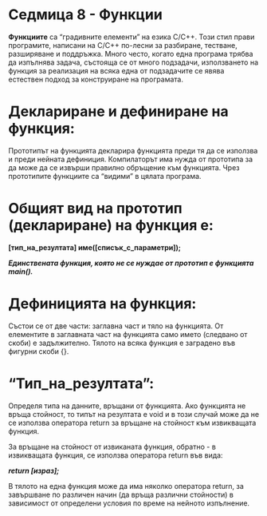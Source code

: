 # Седмица 8 - Функции

**Функциите** са “градивните елементи” на езика C/C++. Този стил прави програмите, написани на C/C++ по-лесни за разбиране, тестване, разширяване и поддръжка. Много често, когато една програма трябва да изпълнява задача, състояща се от много подзадачи, използването на функция за реализация на всяка една от подзадачите се явява естествен подход за конструиране на програмата.

Деклариране и дефиниране на функция:
=

Прототипът на функцията декларира функцията преди тя да се използва и преди нейната дефиниция. Компилаторът има нужда от прототипа за да може да се извърши правилно обръщение към функцията. Чрез прототипите функциите са “видими” в цялата програма.

Общият вид на прототип (деклариране) на функция е:
=

**[тип_на_резултата] име([списък_с_параметри]);**

***Единствената функция, която не се нуждае от прототип е функцията main().***

Дефиницията на функция:
=

Състои се от две части: заглавна част и тяло на функцията. От елементите в заглавната част на функцията само името (следвано от скоби) е задължително. Тялото на всяка функция е заградено във фигурни скоби {}.

“Тип_на_резултата”:
=

Определя типа на данните, връщани от функцията. Ако функцията не връща стойност, то типът на резултата е void и в този случай може да не се използва оператора return за връщане на стойност към извикващата функция.

За връщане на стойност от извиканата функция, обратно - в извикващата функция, се използва оператора return във вида:

***return [израз];***
  
В тялото на една функция може да има няколко оператора return, за завършване по различен начин (да връща различни стойности) в зависимост от определени условия по време на нейното изпълнение.
